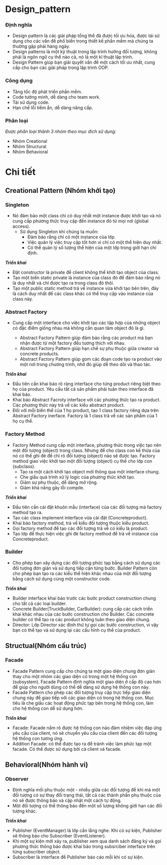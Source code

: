 # Design_pattern

### Định nghĩa

- Design pattern là các giải pháp tổng thể đã được tối ưu hóa, được tái sử dụng cho các vấn đề phổ biến trong thiết kế phần mềm mà chúng ta thường gặp phải hàng ngày.
- Design patterns là một kỹ thuật trong lập trình hướng đối tượng, không phải là ngôn ngữ cụ thể nào cả, nó là một kĩ thuật lập trình.
- Design Pattern giúp bạn giải quyết vấn đề một cách tối ưu nhất, cung cấp cho bạn các giải pháp trong lập trình OOP.
### Công dụng
- Tăng tốc độ phát triển phần mềm.
- Code tường minh, dễ dàng cho team work.
- Tái sử dụng code.
- Hạn chế lỗi tiềm ẩn, dễ dàng nâng cấp.
### Phân loại
*Được phân loại thành 3 nhóm theo mục đích sử dụng:*

- Nhóm Creational
- Nhóm Structural
- Nhóm Behavioral
# Chi tiết
## Creational Pattern (Nhóm khởi tạo)
### Singleton
- Nó đảm bảo một class chỉ có duy nhất một instance được khởi tạo và nó cung cấp phương thức truy cập đến instance đó từ mọi nơi (global access).
    - Sử dụng Singleton khi chúng ta muốn:
        - Đảm bảo rằng chỉ có một instance của lớp.
        - Việc quản lý việc truy cập tốt hơn vì chỉ có một thể hiện duy nhất.
        - Có thể quản lý số lượng thể hiện của một lớp trong giới hạn chỉ định.

***Triển khai***
- Đặt constructor là private để client không thể khởi tạo object của class.
- Tạo một biến static private là instance của class đó để đảm bảo rằng nó là duy nhất và chỉ được tạo ra trong class đó thôi.
- Tạo một public static method trả về instance vừa khởi tạo bên trên, đây là cách duy nhất để các class khác có thể truy cập vào instance của class này.

### Abstract Factory
- Cung cấp một interface cho việc khởi tạo các tập hợp của những object có đặc điểm giống nhau mà không cần quan tâm object đó là gì.

    - Abstract Factory Pattern giúp đảm bảo rằng các product mà bạn nhận được từ một factory đều tương thích với nhau.
    - Abstract Factory Pattern giúp hạn chế sự phụ thuộc giữa creator và concrete products.
    - Abstract Factory Pattern giúp gom các đoạn code tạo ra product vào một nơi trong chương trình, nhờ đó giúp dễ theo dõi và thao tác.



***Triển khai***
- Đầu tiên cần khai báo rõ ràng interface cho từng product riêng biệt theo họ của product.
  Yêu cầu tất cả sản phẩm phải tuân theo interface đã khai báo.
- Khai báo Abstract Facroty interface với các phương thức tạo ra product. Các phương thức này trả về các kiểu
  abstract product.
- Đối với mỗi biến thể của 1 họ product, tạo 1 class factory riêng dựa trên Abstract Factory inerface. Factory
  là 1 class trả về các sản phẩm của 1 họ cụ thể.


### Factory Method
- Factory Method cung cấp một interface, phương thức trong việc tạo nên một đối tượng (object) trong class. Nhưng để cho class con kế thừa của nó có thể ghi đè để chỉ rõ đối tượng (object) nào sẽ được tạo. Factory method giao việc khởi tao một đối tượng (object) cụ thế cho lớp con (subclass).
    - Tạo ra một cách khởi tạo object mới thông qua một interface chung.
    - Che giấu quá trình xử lý logic của phương thức khởi tạo.
    - Giảm sự phụ thuộc, dễ dàng mở rộng.
    - Giảm khả năng gây lỗi compile.

***Triển khai***
- Đầu tiên cần cài đặt khuôn mẫu (interface) của các đối tượng mà factory method tạo ra.
- Tạo các class implement interface vừa cài đặt (Concreteproduct).
- Khai báo factory method, trả về kiểu đối tượng thuộc kiểu product.
- Gọi factory method để tạo các đối tượng trả về có kiểu là product.
- Tạo lớp để thực hiện việc ghi đè factory method để trả về instance của Concreteproduct.


### Builder
- Cho phép bạn xây dựng các đối tượng phức tạp bằng cách sử dụng các đối tượng đơn giản và sử dụng tiếp cận từng bước. Builder Pattern còn cho phép bạn tạo ra các kiểu thể hiện khác nhau của một đối tượng bằng cách sử dụng cùng một constructor code.

***Triển khai***
- Builder interface khai báo trước các bước product construction chung cho tất cả các loại builder.
- Concrete Builder(TruckBuilder, CarBuilder): cung cấp các cách triển khai khác nhau của các bước construction cho Builder. Các concrete builder có thể tạo ra các product không tuân theo giao diện chung.
- Director: Lớp Director xác định thứ tự gọi các bước construction, vì vậy bạn có thể tạo và sử dụng lại các cấu hình cụ thể của product.



## Structual(Nhóm cấu trúc)
### Facade
- Facade Pattern cung cấp cho chúng ta một giao diện chung đơn giản thay cho một nhóm các giao diện có trong một hệ thống con (subsystem). Facade Pattern định nghĩa một giao diện ở cấp độ cao hơn để giúp cho người dùng có thể dễ dàng sử dụng hệ thống con này.
- Facade Pattern cho phép các đối tượng truy cập trực tiếp giao diện chung này để giao tiếp với các giao diện có trong hệ thống con. Mục tiêu là che giấu các hoạt động phức tạp bên trong hệ thống con, làm cho hệ thống con dễ sử dụng hơn.

***Triển khai***
- Facade: Facade nắm rõ được hệ thống con nào đảm nhiệm việc đáp ứng yêu cầu của client, nó sẽ chuyển yêu cầu của client đến các đối tượng hệ thống con tương ứng.
- Addition Facade: có thể được tạo ra để tránh việc làm phức tạp một facade. Có thể được sử dụng bởi cả client và facade.



## Behavioral(Nhóm hành vi)
### Observer
- Định nghĩa mối phụ thuộc một - nhiều giữa các đối tượng để khi mà một đối tượng có sự thay đổi trạng thái, tất cả các thành phần phụ thuộc của nó sẽ được thông báo và cập nhật một cách tự động.
- Một đối tượng có thể thông báo đến một số lượng không giới hạn các đối tượng khác.

***Triển khai***
- Publisher (EventManager) là lớp cần lắng nghe. Khi có sự kiện, Publisher sẽ thông báo cho Subscriber (EventListener).
- Khi một sự kiện mới xảy ra, publisher xem qua danh sách đăng ký và gọi phương thức thông báo được khai báo trong subsrciber interface trên từng subscriber object.
- Subscriber là interface để Publisher báo cáo mỗi khi có sự kiện.


